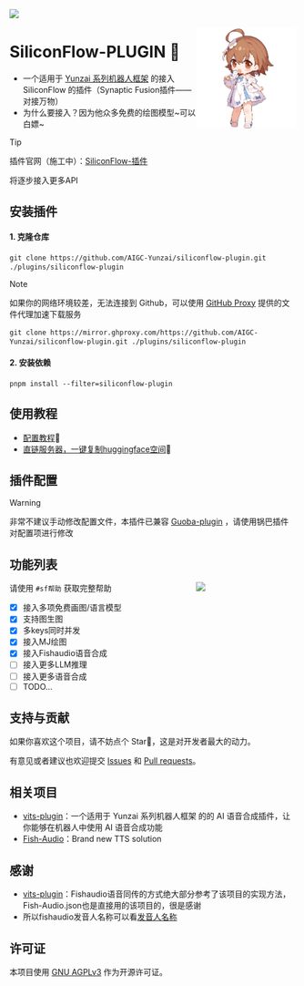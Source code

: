 ![](https://socialify.git.ci/AIGC-Yunzai/siliconflow-plugin/image?font=KoHo&forks=1&issues=1&language=1&name=1&owner=1&pattern=Circuit%20Board&pulls=1&stargazers=1&theme=Auto)

<img decoding="async" align=right src="resources/readme/girl.png" width="35%">

# SiliconFlow-PLUGIN 🍓

- 一个适用于 [Yunzai 系列机器人框架](https://github.com/yhArcadia/Yunzai-Bot-plugins-index) 的接入 SiliconFlow 的插件（Synaptic Fusion插件——对接万物）
- 为什么要接入？因为他众多免费的绘图模型~可以白嫖~

> [!TIP]
> 插件官网（施工中）：[SiliconFlow-插件](https://aigc-yunzai.dwe.me/)
> 
> 将逐步接入更多API

## 安装插件

#### 1. 克隆仓库

```
git clone https://github.com/AIGC-Yunzai/siliconflow-plugin.git ./plugins/siliconflow-plugin
```

> [!NOTE]
> 如果你的网络环境较差，无法连接到 Github，可以使用 [GitHub Proxy](https://mirror.ghproxy.com/) 提供的文件代理加速下载服务
>
> ```
> git clone https://mirror.ghproxy.com/https://github.com/AIGC-Yunzai/siliconflow-plugin.git ./plugins/siliconflow-plugin
> ```

#### 2. 安装依赖

```
pnpm install --filter=siliconflow-plugin
```

## 使用教程

- [配置教程](https://aigc-yunzai.dwe.me/siliconflow/%E5%A6%82%E4%BD%95%E9%85%8D%E7%BD%AE)🍈
- [直链服务器，一键复制huggingface空间](https://huggingface.co/spaces/xiaozhian/slink/tree/main?duplicate=true)🍉

## 插件配置

> [!WARNING]
> 非常不建议手动修改配置文件，本插件已兼容 [Guoba-plugin](https://github.com/guoba-yunzai/guoba-plugin) ，请使用锅巴插件对配置项进行修改

## 功能列表

<img decoding="async" align=right src="https://github.com/user-attachments/assets/9698e837-49e7-4c19-8dab-6aa17d1faed4" width="35%">

请使用 `#sf帮助` 获取完整帮助

<!-- - [x] 文生图 -->
- [x] 接入多项免费画图/语言模型
- [x] 支持图生图
- [x] 多keys同时并发
- [x] 接入MJ绘图
- [x] 接入Fishaudio语音合成 
- [ ] 接入更多LLM推理
- [ ] 接入更多语音合成
- [ ] TODO...

## 支持与贡献

如果你喜欢这个项目，请不妨点个 Star🌟，这是对开发者最大的动力。

有意见或者建议也欢迎提交 [Issues](https://github.com/AIGC-Yunzai/siliconflow-plugin/issues) 和 [Pull requests](https://github.com/AIGC-Yunzai/siliconflow-plugin/pulls)。

## 相关项目

- [vits-plugin](https://github.com/erzaozi/vits-plugin)：一个适用于 Yunzai 系列机器人框架 的的 AI 语音合成插件，让你能够在机器人中使用 AI 语音合成功能
- [Fish-Audio](https://fish.audio)：Brand new TTS solution

## 感谢
- [vits-plugin](https://github.com/erzaozi/vits-plugin)：Fishaudio语音同传的方式绝大部分参考了该项目的实现方法，Fish-Audio.json也是直接用的该项目的，很是感谢
- 所以fishaudio发音人名称可以看[发音人名称](https://github.com/erzaozi/vits-plugin#fish-audio)


## 许可证

本项目使用 [GNU AGPLv3](https://choosealicense.com/licenses/agpl-3.0/) 作为开源许可证。
